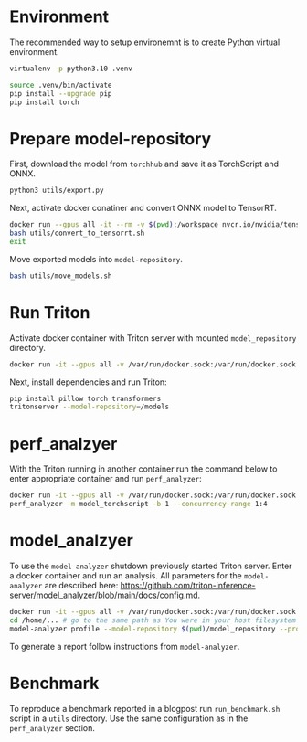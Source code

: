 # Environment

The recommended way to setup environemnt is to create Python
virtual environment.
```bash
virtualenv -p python3.10 .venv
```

```bash
source .venv/bin/activate
pip install --upgrade pip
pip install torch
```

# Prepare model-repository

First, download the model from `torchhub` and save it as TorchScript and ONNX.
```bash
python3 utils/export.py
```

Next, activate docker conatiner and convert ONNX model to TensorRT.
```bash
docker run --gpus all -it --rm -v $(pwd):/workspace nvcr.io/nvidia/tensorrt:22.04-py3
bash utils/convert_to_tensorrt.sh
exit
```

Move exported models into `model-repository`.
```bash
bash utils/move_models.sh
```

# Run Triton

Activate docker container with Triton server with mounted `model_repository` directory.

```bash
docker run -it --gpus all -v /var/run/docker.sock:/var/run/docker.sock -v $(pwd)/model_repository:/models --shm-size 1024m --net=host nvcr.io/nvidia/tritonserver:22.04-py3
```

Next, install dependencies and run Triton:

```bash
pip install pillow torch transformers
tritonserver --model-repository=/models
```

# perf_analzyer

With the Triton running in another container run the command below to enter
appropriate container and run `perf_analyzer`:

```bash
docker run -it --gpus all -v /var/run/docker.sock:/var/run/docker.sock -v $(pwd):/workspace --net=host nvcr.io/nvidia/tritonserver:22.04-py3-sdk
perf_analyzer -m model_torchscript -b 1 --concurrency-range 1:4
```

# model_analzyer

To use the `model-analyzer` shutdown previously started Triton server.
Enter a docker container and run an analysis. All parameters for the
`model-analyzer` are described here:
https://github.com/triton-inference-server/model_analyzer/blob/main/docs/config.md.

```bash
docker run -it --gpus all -v /var/run/docker.sock:/var/run/docker.sock -v $(pwd):$(pwd) --shm-size 1024m --net=host nvcr.io/nvidia/tritonserver:22.04-py3-sdk
cd /home/... # go to the same path as You were in your host filesystem
model-analyzer profile --model-repository $(pwd)/model_repository --profile-models model_onnx --triton-launch-mode=docker --output-model-repository-path $(pwd)/output/ -f perf.yaml --override-output-model-repository
```

To generate a report follow instructions from `model-analyzer`.

# Benchmark

To reproduce a benchmark reported in a blogpost run `run_benchmark.sh`
script in a `utils` directory. Use the same configuration as in the
`perf_analyzer` section.
